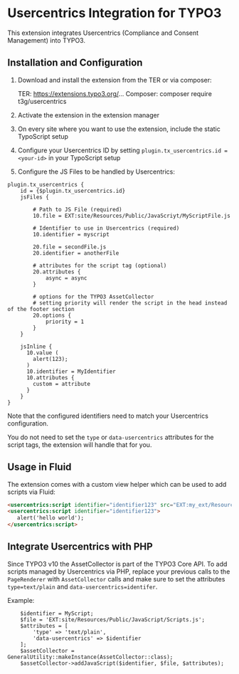# Usercentrics Integration for TYPO3

This extension integrates Usercentrics (Compliance and Consent Management) into TYPO3.

## Installation and Configuration

1. Download and install the extension from the TER or via composer:

    TER: https://extensions.typo3.org/...
    Composer: composer require t3g/usercentrics

2. Activate the extension in the extension manager

3. On every site where you want to use the extension, include the static TypoScript setup

4. Configure your Usercentrics ID by setting `plugin.tx_usercentrics.id = <your-id>` in your TypoScript setup

5. Configure the JS Files to be handled by Usercentrics:

```
plugin.tx_usercentrics {
    id = {$plugin.tx_usercentrics.id}
    jsFiles {

        # Path to JS File (required)
        10.file = EXT:site/Resources/Public/JavaScriyt/MyScriptFile.js

        # Identifier to use in Usercentrics (required)
        10.identifier = myscript

        20.file = secondFile.js
        20.identifier = anotherFile

        # attributes for the script tag (optional)
        20.attributes {
            async = async
        }

        # options for the TYPO3 AssetCollector
        # setting priority will render the script in the head instead of the footer section
        20.options {
            priority = 1
        }
    }

    jsInline {
      10.value (
        alert(123);
      )
      10.identifier = MyIdentifier
      10.attributes {
        custom = attribute
      }
    }
}
```

Note that the configured identifiers need to match your Usercentrics configuration.

You do not need to set the `type` or `data-usercentrics` attributes for the script tags, the extension will handle that for you.

## Usage in Fluid

The extension comes with a custom view helper which can be used to add scripts via Fluid:

```html
<usercentrics:script identifier="identifier123" src="EXT:my_ext/Resources/Public/JavaScript/foo.js" />
<usercentrics:script identifier="identifier123">
   alert('hello world');
</usercentrics:script>
```

## Integrate Usercentrics with PHP

Since TYPO3 v10 the AssetCollector is part of the TYPO3 Core API. To add scripts managed by Usercentrics via PHP, replace your previous calls to the `PageRenderer` with `AssetCollector` calls and make sure to
set the attributes `type=text/plain` and `data-usercentrics=identifer`.

Example:

```
    $identifier = MyScript;
    $file = 'EXT:site/Resources/Public/JavaScript/Scripts.js';
    $attributes = [
        'type' => 'text/plain',
        'data-usercentrics' => $identifier
    ];
    $assetCollector = GeneralUtility::makeInstance(AssetCollector::class);
    $assetCollector->addJavaScript($identifier, $file, $attributes);
```
